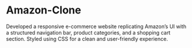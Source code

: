 # Amazon-Clone
Developed a responsive e-commerce website replicating Amazon’s UI with a structured navigation bar, product categories, and a shopping cart section. Styled using CSS for a clean and user-friendly experience.
